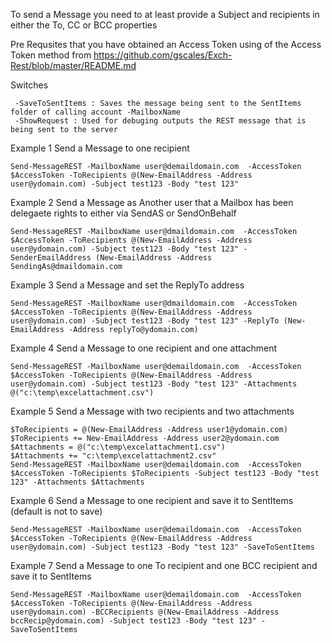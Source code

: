 To send a Message you need to at least provide a Subject and recipients in either the To, CC or BCC properties 

Pre Requsites that you have obtained an Access Token using of the Access Token method from https://github.com/gscales/Exch-Rest/blob/master/README.md

Switches

```
 -SaveToSentItems : Saves the message being sent to the SentItems folder of calling account -MailboxName
 -ShowRequest : Used for debuging outputs the REST message that is being sent to the server
```

Example 1 Send a Message to one recipient

```
Send-MessageREST -MailboxName user@demaildomain.com  -AccessToken $AccessToken -ToRecipients @(New-EmailAddress -Address user@ydomain.com) -Subject test123 -Body "test 123"
```

Example 2 Send a Message as Another user that a Mailbox has been delegaete rights to either via SendAS or SendOnBehalf

```
Send-MessageREST -MailboxName user@dmaildomain.com  -AccessToken $AccessToken -ToRecipients @(New-EmailAddress -Address user@ydomain.com) -Subject test123 -Body "test 123" -SenderEmailAddress (New-EmailAddress -Address SendingAs@dmaildomain.com
```

Example 3 Send a Message and set the ReplyTo address

```
Send-MessageREST -MailboxName user@dmaildomain.com  -AccessToken $AccessToken -ToRecipients @(New-EmailAddress -Address user@ydomain.com) -Subject test123 -Body "test 123" -ReplyTo (New-EmailAddress -Address replyTo@ydomain.com) 
```

Example 4 Send a Message to one recipient and one attachment
```
Send-MessageREST -MailboxName user@demaildomain.com  -AccessToken $AccessToken -ToRecipients @(New-EmailAddress -Address user@ydomain.com) -Subject test123 -Body "test 123" -Attachments @("c:\temp\excelattachment.csv")
```

Example 5 Send a Message with two recipients and two attachments
```
$ToRecipients = @(New-EmailAddress -Address user1@ydomain.com)
$ToRecipients += New-EmailAddress -Address user2@ydomain.com
$Attachments = @("c:\temp\excelattachment1.csv")
$Attachments += "c:\temp\excelattachment2.csv"
Send-MessageREST -MailboxName user@demaildomain.com  -AccessToken $AccessToken -ToRecipients $ToRecipients -Subject test123 -Body "test 123" -Attachments $Attachments
```

Example 6 Send a Message to one recipient and save it to SentItems (default is not to save)
```
Send-MessageREST -MailboxName user@demaildomain.com  -AccessToken $AccessToken -ToRecipients @(New-EmailAddress -Address user@ydomain.com) -Subject test123 -Body "test 123" -SaveToSentItems
```

Example 7 Send a Message to one To recipient and one BCC recipient and save it to SentItems 
```
Send-MessageREST -MailboxName user@demaildomain.com  -AccessToken $AccessToken -ToRecipients @(New-EmailAddress -Address user@ydomain.com) -BCCRecipients @(New-EmailAddress -Address bccRecip@ydomain.com) -Subject test123 -Body "test 123" -SaveToSentItems
```
